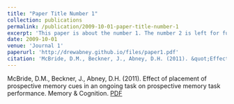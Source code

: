 ```yaml
---
title: "Paper Title Number 1"
collection: publications
permalink: /publication/2009-10-01-paper-title-number-1
excerpt: 'This paper is about the number 1. The number 2 is left for future work.'
date: 2009-10-01
venue: 'Journal 1'
paperurl: 'http://drewabney.github.io/files/paper1.pdf'
citation: 'McBride, D.M., Beckner, J., Abney, D.H. (2011). &quot;Effect of placement of prospective memory cues in an ongoing task on prospective memory task performance&quot; <i>Memory & Cognition 1</i>. 1(1).'
---
```

McBride, D.M., Beckner, J., Abney, D.H. (2011). Effect of placement of prospective memory cues in an ongoing task on prospective memory task performance. Memory & Cognition. [PDF](http://academicpages.github.io/files/paper1.pdf) 
